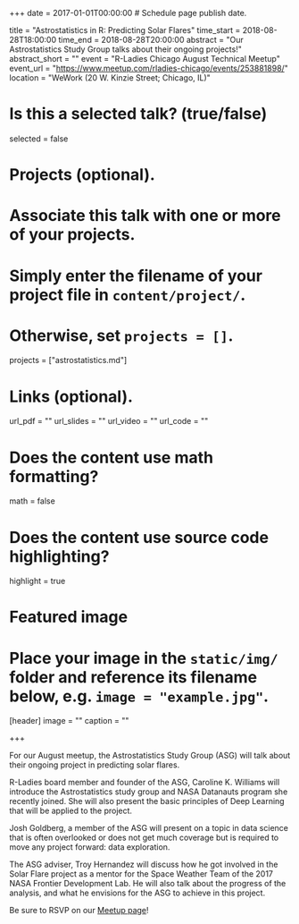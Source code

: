 +++
date = 2017-01-01T00:00:00  # Schedule page publish date.

title = "Astrostatistics in R: Predicting Solar Flares"
time_start = 2018-08-28T18:00:00
time_end = 2018-08-28T20:00:00
abstract = "Our Astrostatistics Study Group talks about their ongoing projects!"
abstract_short = ""
event = "R-Ladies Chicago August Technical Meetup"
event_url = "https://www.meetup.com/rladies-chicago/events/253881898/"
location = "WeWork (20 W. Kinzie Street; Chicago, IL)"

# Is this a selected talk? (true/false)
selected = false

# Projects (optional).
#   Associate this talk with one or more of your projects.
#   Simply enter the filename of your project file in `content/project/`.
#   Otherwise, set `projects = []`.
projects = ["astrostatistics.md"]

# Links (optional).
url_pdf = ""
url_slides = ""
url_video = ""
url_code = ""

# Does the content use math formatting?
math = false

# Does the content use source code highlighting?
highlight = true

# Featured image
# Place your image in the `static/img/` folder and reference its filename below, e.g. `image = "example.jpg"`.
[header]
image = ""
caption = ""

+++

For our August meetup, the Astrostatistics Study Group (ASG) will talk about their ongoing project in predicting solar flares.  
  
R-Ladies board member and founder of the ASG, Caroline K. Williams will introduce the Astrostatistics study group and NASA Datanauts program she recently joined. She will also present the basic principles of Deep Learning that will be applied to the project.  
  
Josh Goldberg, a member of the ASG will present on a topic in data science that is often overlooked or does not get much coverage but is required to move any project forward: data exploration.  
  
The ASG adviser, Troy Hernandez will discuss how he got involved in the Solar Flare project as a mentor for the Space Weather Team of the 2017 NASA Frontier Development Lab. He will also talk about the progress of the analysis, and what he envisions for the ASG to achieve in this project.    
  
Be sure to RSVP on our [Meetup page](https://www.meetup.com/rladies-chicago/events/253881898/)!  